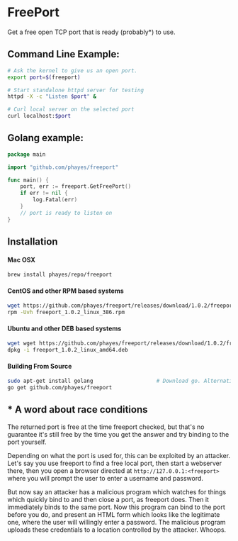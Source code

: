 FreePort
========

Get a free open TCP port that is ready (probably\*) to use.

## Command Line Example:
```bash
# Ask the kernel to give us an open port.
export port=$(freeport)

# Start standalone httpd server for testing
httpd -X -c "Listen $port" &

# Curl local server on the selected port
curl localhost:$port
```

## Golang example:
```go
package main

import "github.com/phayes/freeport"

func main() {
	port, err := freeport.GetFreePort()
	if err != nil {
		log.Fatal(err)
	}
	// port is ready to listen on
}

```

## Installation

#### Mac OSX
```bash
brew install phayes/repo/freeport
```


#### CentOS and other RPM based systems
```bash
wget https://github.com/phayes/freeport/releases/download/1.0.2/freeport_1.0.2_linux_386.rpm
rpm -Uvh freeport_1.0.2_linux_386.rpm
```

#### Ubuntu and other DEB based systems
```bash
wget wget https://github.com/phayes/freeport/releases/download/1.0.2/freeport_1.0.2_linux_amd64.deb
dpkg -i freeport_1.0.2_linux_amd64.deb
```

#### Building From Source
```bash
sudo apt-get install golang                    # Download go. Alternativly build from source: https://golang.org/doc/install/source
go get github.com/phayes/freeport
```

## * A word about race conditions

The returned port is free at the time freeport checked, but that's no guarantee it's still free by the time you get the answer and try binding to the port yourself.

Depending on what the port is used for, this can be exploited by an attacker. Let's say you use freeport to find a free local port, then start a webserver there, then you open a browser directed at `http://127.0.0.1:<freeport>` where you will prompt the user to enter a username and password.

But now say an attacker has a malicious program which watches for things which quickly bind to and then close a port, as freeport does. Then it immediately binds to the same port. Now this program can bind to the port before you do, and present an HTML form which looks like the legitimate one, where the user will willingly enter a password. The malicious program uploads these credentials to a location controlled by the attacker. Whoops.
